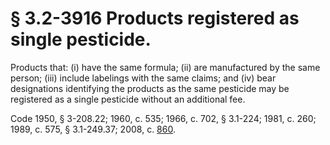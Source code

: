 # § 3.2-3916 Products registered as single pesticide.

<p>Products that: (i) have the same formula; (ii) are manufactured by the same person; (iii) include labelings with the same claims; and (iv) bear designations identifying the products as the same pesticide may be registered as a single pesticide without an additional fee.</p><p>Code 1950, § 3-208.22; 1960, c. 535; 1966, c. 702, § 3.1-224; 1981, c. 260; 1989, c. 575, § 3.1-249.37; 2008, c. <a href='http://lis.virginia.gov/cgi-bin/legp604.exe?081+ful+CHAP0860'>860</a>.</p>